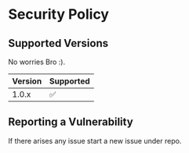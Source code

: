 # Security Policy

## Supported Versions

No worries Bro :).

| Version | Supported          |
| ------- | ------------------ |
| 1.0.x   | :white_check_mark: |

## Reporting a Vulnerability

If there arises any issue start a new issue under repo.

